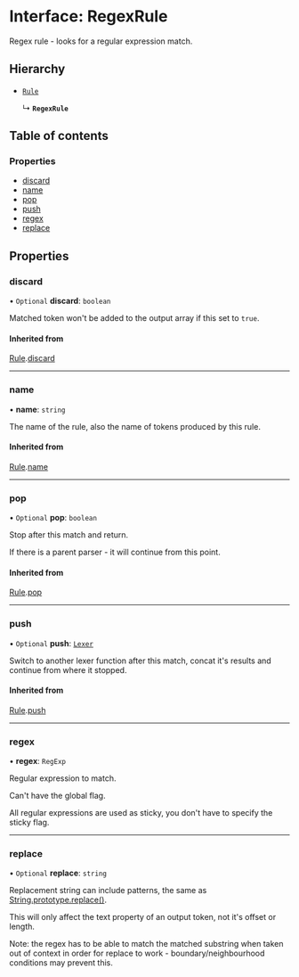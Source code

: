 # Interface: RegexRule

Regex rule - looks for a regular expression match.

## Hierarchy

- [`Rule`](Rule.md)

  ↳ **`RegexRule`**

## Table of contents

### Properties

- [discard](RegexRule.md#discard)
- [name](RegexRule.md#name)
- [pop](RegexRule.md#pop)
- [push](RegexRule.md#push)
- [regex](RegexRule.md#regex)
- [replace](RegexRule.md#replace)

## Properties

### discard

• `Optional` **discard**: `boolean`

Matched token won't be added to the output array if this set to `true`.

#### Inherited from

[Rule](Rule.md).[discard](Rule.md#discard)

___

### name

• **name**: `string`

The name of the rule, also the name of tokens produced by this rule.

#### Inherited from

[Rule](Rule.md).[name](Rule.md#name)

___

### pop

• `Optional` **pop**: `boolean`

Stop after this match and return.

If there is a parent parser - it will continue from this point.

#### Inherited from

[Rule](Rule.md).[pop](Rule.md#pop)

___

### push

• `Optional` **push**: [`Lexer`](../index.md#lexer)

Switch to another lexer function after this match,
concat it's results and continue from where it stopped.

#### Inherited from

[Rule](Rule.md).[push](Rule.md#push)

___

### regex

• **regex**: `RegExp`

Regular expression to match.

Can't have the global flag.

All regular expressions are used as sticky,
you don't have to specify the sticky flag.

___

### replace

• `Optional` **replace**: `string`

Replacement string can include patterns,
the same as [String.prototype.replace()](https://developer.mozilla.org/en-US/docs/Web/JavaScript/Reference/Global_Objects/String/replace#specifying_a_string_as_a_parameter).

This will only affect the text property of an output token, not it's offset or length.

Note: the regex has to be able to match the matched substring when taken out of context
in order for replace to work - boundary/neighbourhood conditions may prevent this.

